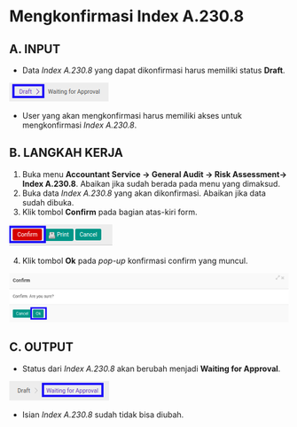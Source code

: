 # Mengkonfirmasi Index A.230.8

## A. INPUT

* Data *Index A.230.8* yang dapat dikonfirmasi harus memiliki status **Draft**.

![](../../../img/index-a2308/status-draft.png)

* User yang akan mengkonfirmasi harus memiliki akses untuk mengkonfirmasi *Index A.230.8*.

## B. LANGKAH KERJA

1. Buka menu **Accountant Service -> General Audit -> Risk Assessment-> Index A.230.8**. Abaikan jika sudah berada pada menu yang dimaksud.
2. Buka data *Index A.230.8* yang akan dikonfirmasi. Abaikan jika data sudah dibuka.
3. Klik tombol **Confirm** pada bagian atas-kiri form.

![](../../../img/index-a2308/tombol-confirm.png)

4. Klik tombol **Ok** pada *pop-up* konfirmasi confirm yang muncul.

![](../../../img/index-a2308/pop-up-konfirmasi-confirm.png)

## C. OUTPUT

* Status dari *Index A.230.8* akan berubah menjadi **Waiting for Approval**.

![](../../../img/index-a2308/status-waiting-for-approval.png)

* Isian *Index A.230.8* sudah tidak bisa diubah.
